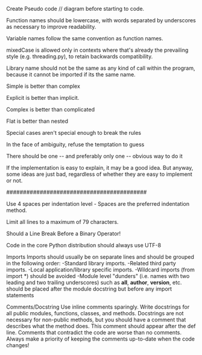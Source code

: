 Create Pseudo code // diagram before starting to code.

Function names should be lowercase, with words separated by underscores as necessary to improve readability.

Variable names follow the same convention as function names.

mixedCase is allowed only in contexts where that's already the prevailing style (e.g. threading.py), to retain backwards compatibility.

Library name should not be the same as any kind of call within the program, because it cannot be imported if its the same name.

Simple is better than complex

Explicit is better than implicit.

Complex is better than complicated

Flat is better than nested

Special cases aren't special enough to break the rules

In the face of ambiguity, refuse the temptation to guess

There should be one -- and preferably only one -- obvious way to do it

If the implementation is easy to explain, it may be a good idea. But anyway, some ideas are just bad, regardless of whether they are easy to implement or not.

##########################################

Use 4 spaces per indentation level - Spaces are the preferred indentation method.

Limit all lines to a maximum of 79 characters.

Should a Line Break Before a Binary Operator!

Code in the core Python distribution should always use UTF-8

Imports
Imports should usually be on separate lines and should be grouped in the following order:
-Standard library imports.
-Related third party imports.
-Local application/library specific imports.
-Wildcard imports (from <module> import *) should be avoided
-Module level "dunders" (i.e. names with two leading and two trailing underscores) such as __all__, __author__, __version__, etc. should be placed after the module docstring but before any import statements

Comments/Docstring
Use inline comments sparingly.
Write docstrings for all public modules, functions, classes, and methods. Docstrings are not necessary for non-public methods, but you should have a comment that describes what the method does. This comment should appear after the def line.
Comments that contradict the code are worse than no comments. Always make a priority of keeping the comments up-to-date when the code changes!



